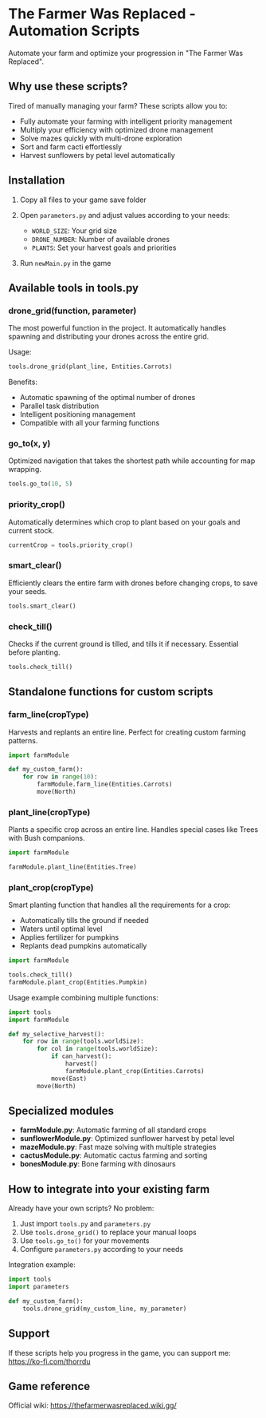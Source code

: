 # The Farmer Was Replaced - Automation Scripts

Automate your farm and optimize your progression in "The Farmer Was Replaced".

## Why use these scripts?

Tired of manually managing your farm? These scripts allow you to:

- Fully automate your farming with intelligent priority management
- Multiply your efficiency with optimized drone management
- Solve mazes quickly with multi-drone exploration
- Sort and farm cacti effortlessly
- Harvest sunflowers by petal level automatically

## Installation

1. Copy all files to your game save folder
2. Open `parameters.py` and adjust values according to your needs:
   - `WORLD_SIZE`: Your grid size
   - `DRONE_NUMBER`: Number of available drones
   - `PLANTS`: Set your harvest goals and priorities

3. Run `newMain.py` in the game

## Available tools in tools.py

### drone_grid(function, parameter)

The most powerful function in the project. It automatically handles spawning and distributing your drones across the entire grid.

Usage:
```python
tools.drone_grid(plant_line, Entities.Carrots)
```

Benefits:
- Automatic spawning of the optimal number of drones
- Parallel task distribution
- Intelligent positioning management
- Compatible with all your farming functions

### go_to(x, y)

Optimized navigation that takes the shortest path while accounting for map wrapping.

```python
tools.go_to(10, 5)
```

### priority_crop()

Automatically determines which crop to plant based on your goals and current stock.

```python
currentCrop = tools.priority_crop()
```

### smart_clear()

Efficiently clears the entire farm with drones before changing crops, to save your seeds.

```python
tools.smart_clear()
```

### check_till()

Checks if the current ground is tilled, and tills it if necessary. Essential before planting.

```python
tools.check_till()
```

## Standalone functions for custom scripts

### farm_line(cropType)

Harvests and replants an entire line. Perfect for creating custom farming patterns.

```python
import farmModule

def my_custom_farm():
    for row in range(10):
        farmModule.farm_line(Entities.Carrots)
        move(North)
```

### plant_line(cropType)

Plants a specific crop across an entire line. Handles special cases like Trees with Bush companions.

```python
import farmModule

farmModule.plant_line(Entities.Tree)
```

### plant_crop(cropType)

Smart planting function that handles all the requirements for a crop:
- Automatically tills the ground if needed
- Waters until optimal level
- Applies fertilizer for pumpkins
- Replants dead pumpkins automatically

```python
import farmModule

tools.check_till()
farmModule.plant_crop(Entities.Pumpkin)
```

Usage example combining multiple functions:
```python
import tools
import farmModule

def my_selective_harvest():
    for row in range(tools.worldSize):
        for col in range(tools.worldSize):
            if can_harvest():
                harvest()
                farmModule.plant_crop(Entities.Carrots)
            move(East)
        move(North)
```

## Specialized modules

- **farmModule.py**: Automatic farming of all standard crops
- **sunflowerModule.py**: Optimized sunflower harvest by petal level
- **mazeModule.py**: Fast maze solving with multiple strategies
- **cactusModule.py**: Automatic cactus farming and sorting
- **bonesModule.py**: Bone farming with dinosaurs

## How to integrate into your existing farm

Already have your own scripts? No problem:

1. Just import `tools.py` and `parameters.py`
2. Use `tools.drone_grid()` to replace your manual loops
3. Use `tools.go_to()` for your movements
4. Configure `parameters.py` according to your needs

Integration example:
```python
import tools
import parameters

def my_custom_farm():
    tools.drone_grid(my_custom_line, my_parameter)
```

## Support

If these scripts help you progress in the game, you can support me:
https://ko-fi.com/thorrdu

## Game reference

Official wiki: https://thefarmerwasreplaced.wiki.gg/

